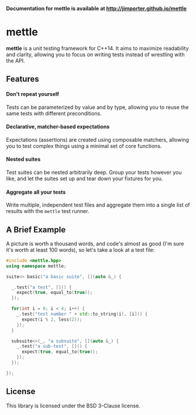 **Documentation for mettle is available at http://jimporter.github.io/mettle**

# mettle

**mettle** is a unit testing framework for C++14. It aims to maximize
readability and clarity, allowing you to focus on writing tests instead of
wrestling with the API.

## Features

#### Don't repeat yourself

Tests can be parameterized by value and by type, allowing you to reuse the same
tests with different preconditions.

#### Declarative, matcher-based expectations

Expectations (assertions) are created using composable matchers, allowing you to
test complex things using a minimal set of core functions.

#### Nested suites

Test suites can be nested arbitrarily deep. Group your tests however you like,
and let the suites set up and tear down your fixtures for you.

#### Aggregate all your tests

Write multiple, independent test files and aggregate them into a single list of
results with the `mettle` test runner.

## A Brief Example

A picture is worth a thousand words, and code's almost as good (I'm sure it's
worth at least 100 words), so let's take a look at a test file:

```c++
#include <mettle.hpp>
using namespace mettle;

suite<> basic("a basic suite", [](auto &_) {

  _.test("a test", []() {
    expect(true, equal_to(true));
  });

  for(int i = 0; i < 4; i++) {
    _.test("test number " + std::to_string(i), [i]() {
      expect(i % 2, less(2));
    });
  }

  subsuite<>(_, "a subsuite", [](auto &_) {
    _.test("a sub-test", []() {
      expect(true, equal_to(true));
    });
  });

});
```

## License

This library is licensed under the BSD 3-Clause license.
